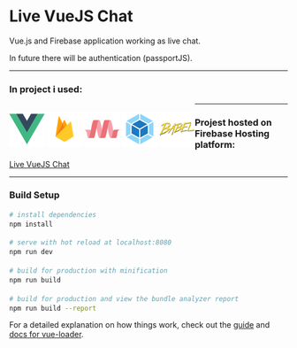 # Live VueJS Chat

Vue.js and Firebase application working as live chat.

In future there will be authentication (passportJS).

---

### In project i used:

<p style="float: left">
<img src="./icons/vuejs.png" alt="Vue.js" width="64" style="display: inline">
<img src="./icons/firebase.png" alt="Firebase" width="64" style="display: inline">
<img src="./icons/materializecss.png" alt="MaterializeCSS" width="64" style="display: inline">
<img src="./icons/webpack.png" alt="webpack" width="64" style="display: inline">
<img src="./icons/babel.png" alt="babel" width="64" style="display: inline">
</p>

---

### Projest hosted on Firebase Hosting platform:

[Live VueJS Chat](https://live-vuejs-chat.firebaseapp.com/)

---

### Build Setup

```bash
# install dependencies
npm install

# serve with hot reload at localhost:8080
npm run dev

# build for production with minification
npm run build

# build for production and view the bundle analyzer report
npm run build --report
```

For a detailed explanation on how things work, check out the [guide](http://vuejs-templates.github.io/webpack/) and [docs for vue-loader](http://vuejs.github.io/vue-loader).
